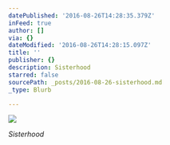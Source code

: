 ```yaml
---
datePublished: '2016-08-26T14:28:35.379Z'
inFeed: true
author: []
via: {}
dateModified: '2016-08-26T14:28:15.097Z'
title: ''
publisher: {}
description: Sisterhood
starred: false
sourcePath: _posts/2016-08-26-sisterhood.md
_type: Blurb

---
```

![](https://the-grid-user-content.s3-us-west-2.amazonaws.com/c6b00089-b671-4e1f-b2bb-409e3b41a998.jpg)

_Sisterhood_